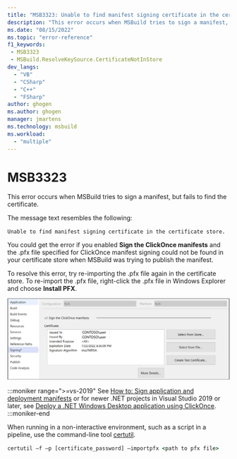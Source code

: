 ```yaml
---
title: "MSB3323: Unable to find manifest signing certificate in the certificate store."
description: "This error occurs when MSBuild tries to sign a manifest, but fails to find the certificate."
ms.date: "08/15/2022"
ms.topic: "error-reference"
f1_keywords:
 - MSB3323
 - MSBuild.ResolveKeySource.CertificateNotInStore
dev_langs:
  - "VB"
  - "CSharp"
  - "C++"
  - "FSharp"
author: ghogen
ms.author: ghogen
manager: jmartens
ms.technology: msbuild
ms.workload:
  - "multiple"
---
```

# MSB3323

This error occurs when MSBuild tries to sign a manifest, but fails to find the certificate.

The message text resembles the following:

```output
Unable to find manifest signing certificate in the certificate store.
```

You could get the error if you enabled **Sign the ClickOnce manifests** and the .pfx file specified for ClickOnce manifest signing could not be found in your certificate store when MSBuild was trying to publish the manifest.

To resolve this error, try re-importing the .pfx file again in the certificate store. To re-import the .pfx file, right-click the .pfx file in Windows Explorer and choose **Install PFX**.

![Screenshot of signing tab](media/msb3327/signing-install-pfx.png)

:::moniker range=">=vs-2019"
See [How to: Sign application and deployment manifests](../../ide/how-to-sign-application-and-deployment-manifests.md) or for newer .NET projects in Visual Studio 2019 or later, see [Deploy a .NET Windows Desktop application using ClickOnce](../../deployment/quickstart-deploy-using-clickonce-folder.md).
:::moniker-end

When running in a non-interactive environment, such as a script in a pipeline, use the command-line tool [certutil](/windows-server/administration/windows-commands/certutil).

```cmd
certutil –f –p [certificate_password] –importpfx <path to pfx file>
```
